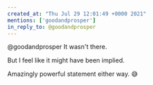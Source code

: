 ```yaml
---
created_at: "Thu Jul 29 12:01:49 +0000 2021"
mentions: ['goodandprosper']
in_reply_to: @goodandprosper
---
```


@goodandprosper It wasn't there.

But I feel like it might have been implied.

Amazingly powerful statement either way. 😅